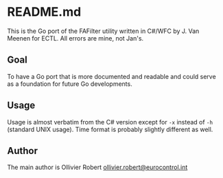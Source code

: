 # README.md

This is the Go port of the FAFilter utility written in C#/WFC by J. Van Meenen for ECTL.
All errors are mine, not Jan's.

## Goal

To have a Go port that is more documented and readable and could serve as a foundation for
future Go developments.

## Usage

Usage is almost verbatim from the C# version except for `-x` instead of `-h` (standard UNIX usage).
Time format is probably slightly different as well.

## Author

The main author is Ollivier Robert <ollivier.robert@eurocontrol.int>
